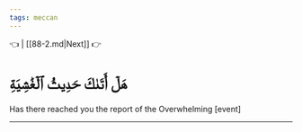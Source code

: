 ```yaml
---
tags: meccan
---
```


👈  | [[88-2.md|Next]] 👉

# هَلۡ أَتَىٰكَ حَدِيثُ ٱلۡغَٰشِيَةِ

Has there reached you the report of the Overwhelming [event]

---

